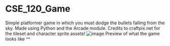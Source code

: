 # CSE_120_Game
Simple platformer game in which you must dodge the bullets falling from the sky.
Made using Python and the Arcade module.
Credits to craftpix.net for the tileset and character sprite assets!
![image](https://github.com/JonkyM/CSE_120_Game/assets/78129457/de7151a4-044c-4ee1-84d9-deaa32c774fc)
Preview of what the game looks like ^^
